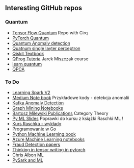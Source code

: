## Interesting GitHub repos


### Quantum 

- [Tensor Flow Quantum](https://github.com/tensorflow/quantum) Repo with Cirq
- [PyTorch Quantum](https://github.com/mit-han-lab/torchquantum)
- [Quantum Anomaly detection](https://github.com/Qottmann/Quantum-anomaly-detection)
- [Quatnum single layter perceptron](https://github.com/amacaluso/Quantum-Single-Layer-Perceptron)
- [Qiskit Textbook](https://github.com/plipmanbg/Qiskit-textbook)
- [QProg Tutoria](https://github.com/jmiszczak/qprog-tutorial) Jarek Miszczak course
- [learn quantum](https://github.com/JohnCoogan/learnquantum)
- [QPCA](https://github.com/amartinfer/QPCA)

### To Do

- [Learning Spark V2](https://github.com/databricks/LearningSparkV2)
- [Medium Note book](https://github.com/cerlymarco/MEDIUM_NoteBook) Przykładowe kody - detekcja anomalii
- [Kafka Anomaly Detection](https://github.com/rodrigo-arenas/kafkaml-anomaly-detection)
- [Graph Mining Notebooks](https://github.com/ftheberge/GraphMiningNotebooks)
- [Bartosz Milewski Publications](https://github.com/BartoszMilewski/Publications) Category Theory
- [Py ML Slides](https://github.com/dmitriydligach/PyMLSlides) Poprawki do kursu z książki Raschki ML !
- [Kurs Raschka - wykłady](https://github.com/rasbt/stat479-machine-learning-fs19)
- [Programowanie w Go](https://github.com/datasciencemasters/go)
- [Python Machine Learning book](https://github.com/rasbt/python-machine-learning-book)
- [Azure Machine Learning notebooks](https://github.com/Azure/MachineLearningNotebooks)
- [Fraud Detection papers](https://github.com/benedekrozemberczki/awesome-fraud-detection-papers)
- [Thinking in tensor writing in pytorch](https://github.com/stared/thinking-in-tensors-writing-in-pytorch)
- [Chris Albon ML](https://github.com/chris1610/pbpython)
- [PySark and ML](https://github.com/susanli2016/PySpark-and-MLlib)
